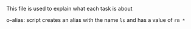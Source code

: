 This file is used to explain what each task is about

o-alias: script creates an alias with the name `ls`  and has a value of `rm *`
